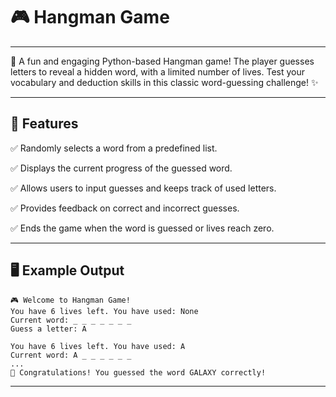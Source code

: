 # 🎮 Hangman Game

---

🚀 A fun and engaging Python-based Hangman game! The player guesses letters to reveal a hidden word, with a limited number of lives. Test your vocabulary and deduction skills in this classic word-guessing challenge! ✨

---

## 🌟 Features

✅ Randomly selects a word from a predefined list.

✅ Displays the current progress of the guessed word.

✅ Allows users to input guesses and keeps track of used letters.

✅ Provides feedback on correct and incorrect guesses.

✅ Ends the game when the word is guessed or lives reach zero.

---

## 🖥️ Example Output

```
🎮 Welcome to Hangman Game!
You have 6 lives left. You have used: None
Current word: _ _ _ _ _ _ _
Guess a letter: A

You have 6 lives left. You have used: A
Current word: A _ _ _ _ _ _
...
🎉 Congratulations! You guessed the word GALAXY correctly!
```

---
